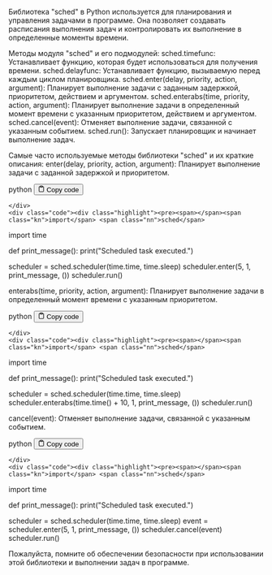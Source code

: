 <p>Библиотека "sched" в Python используется для планирования и управления задачами в программе.
Она позволяет создавать расписания выполнения задач и контролировать их выполнение в определенные моменты времени.</p>
<p>Методы модуля "sched" и его подмодулей:
sched.timefunc: Устанавливает функцию, которая будет использоваться для получения времени.
sched.delayfunc: Устанавливает функцию, вызываемую перед каждым циклом планировщика.
sched.enter(delay, priority, action, argument): Планирует выполнение задачи с заданным задержкой, приоритетом, действием и аргументом.
sched.enterabs(time, priority, action, argument): Планирует выполнение задачи в определенный момент времени с указанным приоритетом, действием и аргументом.
sched.cancel(event): Отменяет выполнение задачи, связанной с указанным событием.
sched.run(): Запускает планировщик и начинает выполнение задач.</p>
<p>Самые часто используемые методы библиотеки "sched" и их краткие описания:
enter(delay, priority, action, argument): Планирует выполнение задачи с заданной задержкой и приоритетом.</p>
<div class="code-element">
    <div class="lang-line">
        <text>python</text>
        <button class="copy-button"
        onclick="copyCode(this)">
    <svg stroke="currentColor"
         fill="none"
         stroke-width="2"
         viewBox="0 0 24 24"
         stroke-linecap="round"
         stroke-linejoin="round"
         class="h-4 w-4"
         height="1em"
         width="1em"
         xmlns="http://www.w3.org/2000/svg">
        <path d="M16 4h2a2 2 0 0 1 2 2v14a2 2 0 0 1-2 2H6a2 2 0 0 1-2-2V6a2 2 0 0 1 2-2h2"></path>
        <rect x="8" y="2" width="8" height="4" rx="1" ry="1"></rect>
    </svg>
    <text>Copy code</text>
</button>

    </div>
    <div class="code"><div class="highlight"><pre><span></span><span class="kn">import</span> <span class="nn">sched</span>
<span class="kn">import</span> <span class="nn">time</span>

<span class="k">def</span> <span class="nf">print_message</span><span class="p">():</span>
    <span class="nb">print</span><span class="p">(</span><span class="s2">&quot;Scheduled task executed.&quot;</span><span class="p">)</span>

<span class="n">scheduler</span> <span class="o">=</span> <span class="n">sched</span><span class="o">.</span><span class="n">scheduler</span><span class="p">(</span><span class="n">time</span><span class="o">.</span><span class="n">time</span><span class="p">,</span> <span class="n">time</span><span class="o">.</span><span class="n">sleep</span><span class="p">)</span>
<span class="n">scheduler</span><span class="o">.</span><span class="n">enter</span><span class="p">(</span><span class="mi">5</span><span class="p">,</span> <span class="mi">1</span><span class="p">,</span> <span class="n">print_message</span><span class="p">,</span> <span class="p">())</span>
<span class="n">scheduler</span><span class="o">.</span><span class="n">run</span><span class="p">()</span>
</pre></div></div>
</div>

<p>enterabs(time, priority, action, argument): Планирует выполнение задачи в определенный момент времени с указанным приоритетом.</p>
<div class="code-element">
    <div class="lang-line">
        <text>python</text>
        <button class="copy-button"
        onclick="copyCode(this)">
    <svg stroke="currentColor"
         fill="none"
         stroke-width="2"
         viewBox="0 0 24 24"
         stroke-linecap="round"
         stroke-linejoin="round"
         class="h-4 w-4"
         height="1em"
         width="1em"
         xmlns="http://www.w3.org/2000/svg">
        <path d="M16 4h2a2 2 0 0 1 2 2v14a2 2 0 0 1-2 2H6a2 2 0 0 1-2-2V6a2 2 0 0 1 2-2h2"></path>
        <rect x="8" y="2" width="8" height="4" rx="1" ry="1"></rect>
    </svg>
    <text>Copy code</text>
</button>

    </div>
    <div class="code"><div class="highlight"><pre><span></span><span class="kn">import</span> <span class="nn">sched</span>
<span class="kn">import</span> <span class="nn">time</span>

<span class="k">def</span> <span class="nf">print_message</span><span class="p">():</span>
    <span class="nb">print</span><span class="p">(</span><span class="s2">&quot;Scheduled task executed.&quot;</span><span class="p">)</span>

<span class="n">scheduler</span> <span class="o">=</span> <span class="n">sched</span><span class="o">.</span><span class="n">scheduler</span><span class="p">(</span><span class="n">time</span><span class="o">.</span><span class="n">time</span><span class="p">,</span> <span class="n">time</span><span class="o">.</span><span class="n">sleep</span><span class="p">)</span>
<span class="n">scheduler</span><span class="o">.</span><span class="n">enterabs</span><span class="p">(</span><span class="n">time</span><span class="o">.</span><span class="n">time</span><span class="p">()</span> <span class="o">+</span> <span class="mi">10</span><span class="p">,</span> <span class="mi">1</span><span class="p">,</span> <span class="n">print_message</span><span class="p">,</span> <span class="p">())</span>
<span class="n">scheduler</span><span class="o">.</span><span class="n">run</span><span class="p">()</span>
</pre></div></div>
</div>

<p>cancel(event): Отменяет выполнение задачи, связанной с указанным событием.</p>
<div class="code-element">
    <div class="lang-line">
        <text>python</text>
        <button class="copy-button"
        onclick="copyCode(this)">
    <svg stroke="currentColor"
         fill="none"
         stroke-width="2"
         viewBox="0 0 24 24"
         stroke-linecap="round"
         stroke-linejoin="round"
         class="h-4 w-4"
         height="1em"
         width="1em"
         xmlns="http://www.w3.org/2000/svg">
        <path d="M16 4h2a2 2 0 0 1 2 2v14a2 2 0 0 1-2 2H6a2 2 0 0 1-2-2V6a2 2 0 0 1 2-2h2"></path>
        <rect x="8" y="2" width="8" height="4" rx="1" ry="1"></rect>
    </svg>
    <text>Copy code</text>
</button>

    </div>
    <div class="code"><div class="highlight"><pre><span></span><span class="kn">import</span> <span class="nn">sched</span>
<span class="kn">import</span> <span class="nn">time</span>

<span class="k">def</span> <span class="nf">print_message</span><span class="p">():</span>
    <span class="nb">print</span><span class="p">(</span><span class="s2">&quot;Scheduled task executed.&quot;</span><span class="p">)</span>

<span class="n">scheduler</span> <span class="o">=</span> <span class="n">sched</span><span class="o">.</span><span class="n">scheduler</span><span class="p">(</span><span class="n">time</span><span class="o">.</span><span class="n">time</span><span class="p">,</span> <span class="n">time</span><span class="o">.</span><span class="n">sleep</span><span class="p">)</span>
<span class="n">event</span> <span class="o">=</span> <span class="n">scheduler</span><span class="o">.</span><span class="n">enter</span><span class="p">(</span><span class="mi">5</span><span class="p">,</span> <span class="mi">1</span><span class="p">,</span> <span class="n">print_message</span><span class="p">,</span> <span class="p">())</span>
<span class="n">scheduler</span><span class="o">.</span><span class="n">cancel</span><span class="p">(</span><span class="n">event</span><span class="p">)</span>
<span class="n">scheduler</span><span class="o">.</span><span class="n">run</span><span class="p">()</span>
</pre></div></div>
</div>

<p>Пожалуйста, помните об обеспечении безопасности при использовании этой библиотеки и выполнении задач в программе.</p>
